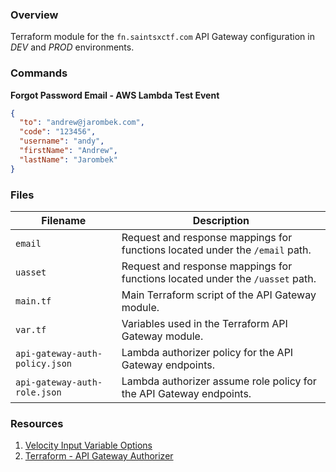### Overview

Terraform module for the `fn.saintsxctf.com` API Gateway configuration in *DEV* and *PROD* environments.

### Commands

**Forgot Password Email - AWS Lambda Test Event**

```json
{
  "to": "andrew@jarombek.com",
  "code": "123456",
  "username": "andy",
  "firstName": "Andrew",
  "lastName": "Jarombek"
}
```

### Files

| Filename                        | Description                                                                                  |
|---------------------------------|----------------------------------------------------------------------------------------------|
| `email`                         | Request and response mappings for functions located under the `/email` path.                 |
| `uasset`                        | Request and response mappings for functions located under the `/uasset` path.                |
| `main.tf`                       | Main Terraform script of the API Gateway module.                                             |
| `var.tf`                        | Variables used in the Terraform API Gateway module.                                          |
| `api-gateway-auth-policy.json`  | Lambda authorizer policy for the API Gateway endpoints.                                      |
| `api-gateway-auth-role.json`    | Lambda authorizer assume role policy for the API Gateway endpoints.                          |

### Resources

1. [Velocity Input Variable Options](https://docs.aws.amazon.com/apigateway/latest/developerguide/api-gateway-mapping-template-reference.html#input-variable-reference)
2. [Terraform - API Gateway Authorizer](https://www.terraform.io/docs/providers/aws/r/api_gateway_authorizer.html)